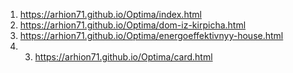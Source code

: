 1. https://arhion71.github.io/Optima/index.html
2. https://arhion71.github.io/Optima/dom-iz-kirpicha.html
3. https://arhion71.github.io/Optima/energoeffektivnyy-house.html
4. 3. https://arhion71.github.io/Optima/card.html
